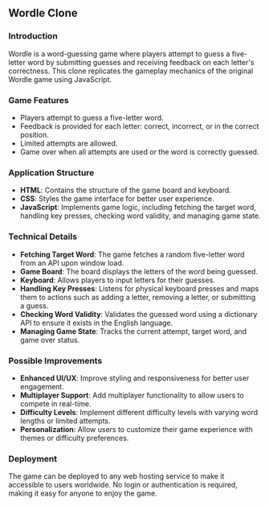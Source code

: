 ## Wordle Clone

### Introduction
Wordle is a word-guessing game where players attempt to guess a five-letter word by submitting guesses and receiving feedback on each letter's correctness. This clone replicates the gameplay mechanics of the original Wordle game using JavaScript.

### Game Features
- Players attempt to guess a five-letter word.
- Feedback is provided for each letter: correct, incorrect, or in the correct position.
- Limited attempts are allowed.
- Game over when all attempts are used or the word is correctly guessed.

### Application Structure
- **HTML**: Contains the structure of the game board and keyboard.
- **CSS**: Styles the game interface for better user experience.
- **JavaScript**: Implements game logic, including fetching the target word, handling key presses, checking word validity, and managing game state.

### Technical Details
- **Fetching Target Word**: The game fetches a random five-letter word from an API upon window load.
- **Game Board**: The board displays the letters of the word being guessed.
- **Keyboard**: Allows players to input letters for their guesses.
- **Handling Key Presses**: Listens for physical keyboard presses and maps them to actions such as adding a letter, removing a letter, or submitting a guess.
- **Checking Word Validity**: Validates the guessed word using a dictionary API to ensure it exists in the English language.
- **Managing Game State**: Tracks the current attempt, target word, and game over status.

### Possible Improvements
- **Enhanced UI/UX**: Improve styling and responsiveness for better user engagement.
- **Multiplayer Support**: Add multiplayer functionality to allow users to compete in real-time.
- **Difficulty Levels**: Implement different difficulty levels with varying word lengths or limited attempts.
- **Personalization**: Allow users to customize their game experience with themes or difficulty preferences.

### Deployment
The game can be deployed to any web hosting service to make it accessible to users worldwide. No login or authentication is required, making it easy for anyone to enjoy the game.